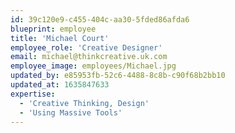 ```yaml
---
id: 39c120e9-c455-404c-aa30-5fded86afda6
blueprint: employee
title: 'Michael Court'
employee_role: 'Creative Designer'
email: michael@thinkcreative.uk.com
employee_image: employees/Michael.jpg
updated_by: e85953fb-52c6-4488-8c8b-c90f68b2bb10
updated_at: 1635847633
expertise:
  - 'Creative Thinking, Design'
  - 'Using Massive Tools'
---
```

